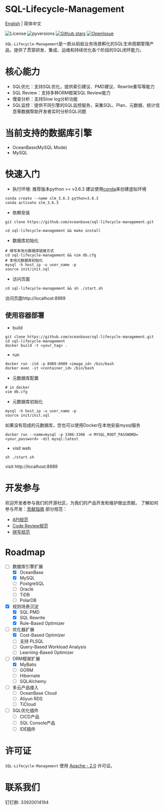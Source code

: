 # SQL-Lifecycle-Management

[English](README.md) | 简体中文

![License](https://img.shields.io/badge/license-Apache--2.0-green.svg)
![pyversions](https://img.shields.io/badge/python%20-3.6.3%2B-blue.svg)
[![Github stars](https://img.shields.io/github/stars/oceanbase/sql-lifecycle-management?style=flat-square)](https://github.com/oceanbase/sql-lifecycle-management)
[![OpenIssue](https://img.shields.io/github/issues/oceanbase/sql-lifecycle-management)](https://github.com/oceanbase/sql-lifecycle-management/issues)

``SQL-Lifecycle-Management``是一款从蚂蚁业务场景孵化的SQL生命周期管理产品，提供了贯穿研发、集成、运维和持续优化各个阶段的SQL闭环能力。

# 核心能力
- SQL优化：支持SQL优化，提供索引建议、PMD建议、Rewrite重写等能力
- SQL Review：支持多种ORM框架SQL Review能力
- 慢查分析：支持Slow log分析功能
- SQL监控：提供不同引擎的SQL监控服务，采集SQL、Plan、元数据、统计信息等数据帮助开发者实时分析SQL问题

# 当前支持的数据库引擎
- OceanBase(MySQL Mode)
- MySQL

# 快速入门
- 执行环境: 推荐版本python >= v3.6.3
建议使用[conda](https://github.com/conda/conda)来创建虚拟环境
```shell
conda create --name slm_3.6.3 python=3.6.3
conda activate slm_3.6.3
```
- 依赖安装
```shell
git clone https://github.com/oceanbase/sql-lifecycle-management.git

cd sql-lifecycle-management && make install
```
- 数据库初始化
```shell
# 填写本地元数据库链接方式
cd sql-lifecycle-management && vim db.cfg
# 本地元数据库初始化
mysql -h host_ip -u user_name -p
source init/init.sql
```
- 访问页面
```shell
cd sql-lifecycle-management && sh ./start.sh
```
访问页面http://localhost:8989

## 使用容器部署
- build
```shell
git clone https://github.com/oceanbase/sql-lifecycle-management.git
cd sql-lifecycle-management
docker build -t <your_tag> .
```
- run
```shell
docker run -itd -p 8989:8989 <image_id> /bin/bash
docker exec -it <container_id> /bin/bash
```
- 元数据库配置
```shell
# in docker
vim db.cfg
```
- 元数据库初始化
```shell
mysql -h host_ip -u user_name -p
source init/init.sql
```
如果没有现成的元数据库，您也可以使用Docker在本地安装mysql服务
```shell
docker run --name=mysql -p 3306:3306 -e MYSQL_ROOT_PASSWORD=<your_password> -dit mysql:latest
```
- visit web
```shell
sh ./start.sh
```
visit http://localhost:8989

# 开发参与
欢迎开发者参与我们的开源社区，为我们的产品开发和维护做出贡献。
了解如何参与开发：[贡献指南](https://github.com/oceanbase/sql-lifecycle-management/blob/main/CONTRIBUTING.md) 
部分规范：
- [API规范](https://github.com/oceanbase/sql-lifecycle-management/blob/main/docs/api-style-guide.md) 
- [Code Review规范](https://github.com/oceanbase/sql-lifecycle-management/blob/main/docs/code-review-guide.md) 
- [拼写规范](https://github.com/oceanbase/sql-lifecycle-management/blob/main/docs/writing-guide.md) 

# Roadmap
- [ ] 数据库引擎扩展
  - [x] OceanBase
  - [x] MySQL
  - [ ] PostgreSQL
  - [ ] Oracle
  - [ ] TiDB
  - [ ] PolarDB
- [x] 规则场景沉淀
  - [x] SQL PMD
  - [x] SQL Rewrite
  - [x] Rule-Based Optimizer
- [ ] 优化器扩展
  - [x] Cost-Based Optimizer
  - [ ] 支持 PLSQL
  - [ ] Query-Based Workload Analysis
  - [ ] Learning-Based Optimizer
- [ ] ORM框架扩展
  - [x] MyBatis
  - [ ] GORM
  - [ ] Hibernate
  - [ ] SQLAlchemy
- [ ] 多云产品接入
  - [ ] OceanBase Cloud
  - [ ] Aliyun RDS
  - [ ] TiCloud
- [ ] SQL优化插件
  - [ ] CICD产品
  - [ ] SQL Console产品
  - [ ] IDE插件

# 许可证
``SQL-Lifecycle-Management`` 使用 [Apache - 2.0](https://github.com/oceanbase/sql-lifecycle-management/blob/main/LICENSE) 许可证。

# 联系我们
钉钉群: 33920014194

